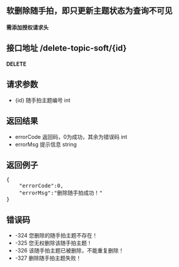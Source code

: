 ## 软删除随手拍，即只更新主题状态为查询不可见
#### 需添加授权请求头

## 接口地址 /delete-topic-soft/{id}
#### DELETE

## 请求参数
* {id} 随手拍主题编号 int

## 返回结果
* errorCode	返回码，0为成功，其余为错误码 int
* errorMsg 提示信息 string

## 返回例子
<pre>
{
	"errorCode":0,
	"errorMsg":"删除随手拍成功！"
}
</pre>

## 错误码
* -324 您删除的随手拍主题不存在！
* -325 您无权删除该随手拍主题！
* -326 该随手拍主题已被删除，不能重复删除！
* -327 删除随手拍主题失败！
